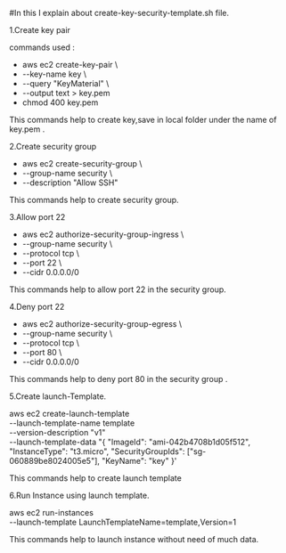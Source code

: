 #In this I explain about create-key-security-template.sh file.

1.Create key pair 

  commands used :

  * aws ec2 create-key-pair \
  * --key-name key \
  * --query "KeyMaterial" \
  * --output text > key.pem
  * chmod 400 key.pem

  This commands help to create key,save in local folder under the name of key.pem .

2.Create security group

  * aws ec2 create-security-group \
  * --group-name security \
  * --description "Allow SSH"

  This commands help to create security group.

3.Allow port 22

  * aws ec2 authorize-security-group-ingress \
  * --group-name security \
  * --protocol tcp \
  * --port 22 \
  * --cidr 0.0.0.0/0 

  This commands help to allow port 22 in the security group.

4.Deny port 22

  * aws ec2 authorize-security-group-egress \
  * --group-name security \
  * --protocol tcp \
  * --port 80 \
  * --cidr 0.0.0.0/0

  This commands help to deny port 80 in the security group .

5.Create launch-Template.

  aws ec2 create-launch-template \
  --launch-template-name template \
  --version-description "v1" \
  --launch-template-data "{
    "ImageId": "ami-042b4708b1d05f512",
    "InstanceType": "t3.micro",
    "SecurityGroupIds": ["sg-060889be8024005e5"],
    "KeyName": "key"
  }'

   This commands help to create launch template

6.Run Instance using launch template.

  aws ec2 run-instances \
  --launch-template LaunchTemplateName=template,Version=1

  This commands help to launch instance without need of much data.
